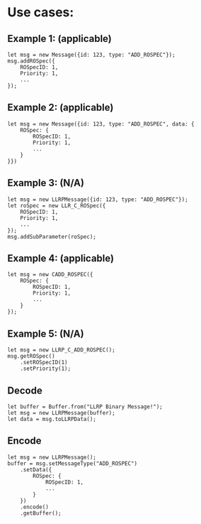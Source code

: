 # Use cases:

## Example 1:   (applicable)
```TS
let msg = new Message({id: 123, type: "ADD_ROSPEC"});
msg.addROSpec({
    ROSpecID: 1,
    Priority: 1,
    ...
});
```

## Example 2:   (applicable)
```TS
let msg = new Message({id: 123, type: "ADD_ROSPEC", data: {
    ROSpec: {
        ROSpecID: 1,
        Priority: 1,
        ...
    }
}})
```

## Example 3:   (N/A)
```TS
let msg = new LLRPMessage({id: 123, type: "ADD_ROSPEC"});
let roSpec = new LLR_C_ROSpec({
    ROSpecID: 1,
    Priority: 1,
    ...
});
msg.addSubParameter(roSpec);
```

## Example 4:   (applicable)
```TS
let msg = new CADD_ROSPEC({
    ROSpec: {
        ROSpecID: 1,
        Priority: 1,
        ...
    }
});
```

## Example 5:   (N/A)

```TS
let msg = new LLRP_C_ADD_ROSPEC();
msg.getROSpec()
    .setROSpecID(1)
    .setPriority(1);
```

## Decode

```TS
let buffer = Buffer.from("LLRP Binary Message!");
let msg = new LLRPMessage(buffer);
let data = msg.toLLRPData();
```

## Encode

```TS
let msg = new LLRPMessage();
buffer = msg.setMessageType("ADD_ROSPEC")
    .setData({
        ROSpec: {
            ROSpecID: 1,
            ...
        }
    })
    .encode()
    .getBuffer();
```